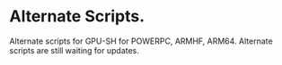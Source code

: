 # Alternate Scripts.

Alternate scripts for GPU-SH for POWERPC, ARMHF, ARM64.
Alternate scripts are still waiting for updates.
